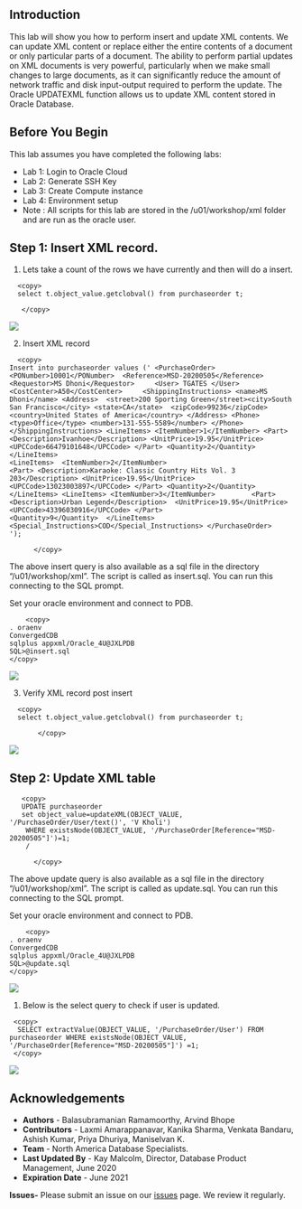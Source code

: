 
## Introduction

This lab will show you how to perform insert and update XML contents.
We can update XML content or replace either the entire contents of a document or only particular parts of a document.
The ability to perform partial updates on XML documents is very powerful, particularly when we make small changes to large documents, as it can significantly reduce the amount of network traffic and disk input-output required to perform the update.
The Oracle UPDATEXML function allows us to update XML content stored in Oracle Database.

## Before You Begin

This lab assumes you have completed the following labs:
- Lab 1:  Login to Oracle Cloud
- Lab 2:  Generate SSH Key
- Lab 3:  Create Compute instance 
- Lab 4:  Environment setup
- Note :  All scripts for this lab are stored in the /u01/workshop/xml folder and are run as the oracle user. 
  
 
## Step 1: Insert XML record.

 1. Lets take a count of the rows we have currently and then will do a insert.
   
  ````
    <copy>
    select t.object_value.getclobval() from purchaseorder t;

     </copy>
  ````

 ![](./images/xml_insert1.PNG " ")


  2. Insert XML record
    
    
  ````
    <copy>
  Insert into purchaseorder values (' <PurchaseOrder> <PONumber>10001</PONumber>  <Reference>MSD-20200505</Reference>
  <Requestor>MS Dhoni</Requestor>     <User> TGATES </User>  <CostCenter>A50</CostCenter>     <ShippingInstructions> <name>MS Dhoni</name> <Address>  <street>200 Sporting Green</street><city>South San Francisco</city> <state>CA</state>  <zipCode>99236</zipCode> <country>United States of America</country> </Address> <Phone> <type>Office</type> <number>131-555-5589</number> </Phone> </ShippingInstructions> <LineItems> <ItemNumber>1</ItemNumber> <Part> <Description>Ivanhoe</Description> <UnitPrice>19.95</UnitPrice>
  <UPCCode>66479101648</UPCCode> </Part> <Quantity>2</Quantity>  </LineItems>
  <LineItems>  <ItemNumber>2</ItemNumber>
  <Part> <Description>Karaoke: Classic Country Hits Vol. 3 203</Description> <UnitPrice>19.95</UnitPrice> <UPCCode>13023003897</UPCCode> </Part> <Quantity>2</Quantity> </LineItems> <LineItems> <ItemNumber>3</ItemNumber>         <Part> <Description>Urban Legend</Description>  <UnitPrice>19.95</UnitPrice> <UPCCode>43396030916</UPCCode> </Part>
  <Quantity>9</Quantity>  </LineItems>
  <Special_Instructions>COD</Special_Instructions> </PurchaseOrder>
  ');
          
        </copy>
  ````

  The above insert query is also available as a sql file in the directory “/u01/workshop/xml”.
The script is called as insert.sql. You can run this connecting to the SQL prompt.

Set your oracle environment and connect to PDB.
````
    <copy>
. oraenv
ConvergedCDB
sqlplus appxml/Oracle_4U@JXLPDB
SQL>@insert.sql
</copy>
  ````
  ![](./images/xml_insert2.PNG " ")

3.  Verify XML record post insert
    
  ````
    <copy>
    select t.object_value.getclobval() from purchaseorder t;    
         
         </copy>
  ````
  ![](./images/xml_insert3.PNG " ")

  
## Step 2: Update XML table
    
 ````
    <copy>
    UPDATE purchaseorder
    set object_value=updateXML(OBJECT_VALUE, '/PurchaseOrder/User/text()', 'V Kholi')
     WHERE existsNode(OBJECT_VALUE, '/PurchaseOrder[Reference="MSD-20200505"]')=1;
     /
         
       </copy>
  ````

  The above update query is also available as a sql file in the directory “/u01/workshop/xml”.
The script is called as update.sql. You can run this connecting to the SQL prompt.

Set your oracle environment and connect to PDB.
````
    <copy>
. oraenv
ConvergedCDB
sqlplus appxml/Oracle_4U@JXLPDB
SQL>@update.sql
</copy>
  ````


  ![](./images/xml_update1.PNG " ")

 1. Below is the select query to check if user is updated. 
     
   ````
    <copy>
     SELECT extractValue(OBJECT_VALUE, '/PurchaseOrder/User') FROM purchaseorder WHERE existsNode(OBJECT_VALUE, '/PurchaseOrder[Reference="MSD-20200505"]') =1;
    </copy>
  ````
  ![](./images/xml_update2.PNG " ")


## Acknowledgements

- **Authors** - Balasubramanian Ramamoorthy, Arvind Bhope
- **Contributors** - Laxmi Amarappanavar, Kanika Sharma, Venkata Bandaru, Ashish Kumar, Priya Dhuriya, Maniselvan K.
- **Team** - North America Database Specialists.
- **Last Updated By** - Kay Malcolm, Director, Database Product Management, June 2020
- **Expiration Date** - June 2021   

**Issues-**
Please submit an issue on our [issues](https://github.com/oracle/learning-library/issues) page. We review it regularly.
  